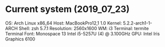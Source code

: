 # Current system (2019_07_23)
OS: Arch Linux x86_64
Host: MacBookPro12,1 1.0
Kernel: 5.2.2-arch1-1-ARCH
Shell: zsh 5.7.1
Resolution: 2560x1600
WM: i3
Terminal: termite
Terminal Font: Monospace 13
Intel i5-5257U (4) @ 3.100GHz
GPU: Intel Iris Graphics 6100
